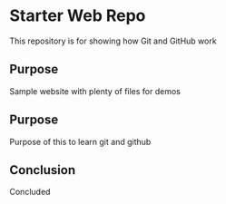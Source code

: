# Starter Web Repo

This repository is for showing how Git and GitHub work

## Purpose

Sample website with plenty of files for demos

## Purpose

Purpose of this to learn git and github

## Conclusion

Concluded
